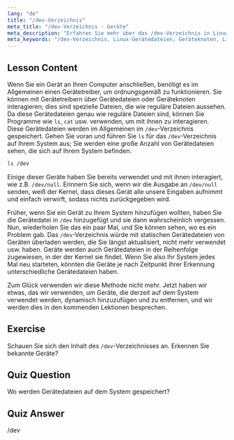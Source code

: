 ```yaml
---
lang: "de"
title: "/dev-Verzeichnis"
meta_title: "/dev-Verzeichnis - Geräte"
meta_description: "Erfahren Sie mehr über das /dev-Verzeichnis in Linux, wo Gerätedateien gespeichert werden. Verstehen Sie Geräteknoten und wie man mit ihnen interagiert. Erkunden Sie /dev mit ls. Linux-Anfängerhandbuch."
meta_keywords: "/dev-Verzeichnis, Linux-Gerätedateien, Geräteknoten, Linux-Tutorial, ls /dev, Linux-Anfänger, Linux-Handbuch"
---
```


## Lesson Content

Wenn Sie ein Gerät an Ihren Computer anschließen, benötigt es im Allgemeinen einen Gerätetreiber, um ordnungsgemäß zu funktionieren. Sie können mit Gerätetreibern über Gerätedateien oder Geräteknoten interagieren; dies sind spezielle Dateien, die wie reguläre Dateien aussehen. Da diese Gerätedateien genau wie reguläre Dateien sind, können Sie Programme wie `ls`, `cat` usw. verwenden, um mit ihnen zu interagieren. Diese Gerätedateien werden im Allgemeinen im `/dev`-Verzeichnis gespeichert. Gehen Sie voran und führen Sie `ls` für das `/dev`-Verzeichnis auf Ihrem System aus; Sie werden eine große Anzahl von Gerätedateien sehen, die sich auf Ihrem System befinden.

```bash
ls /dev
```

Einige dieser Geräte haben Sie bereits verwendet und mit ihnen interagiert, wie z.B. `/dev/null`. Erinnern Sie sich, wenn wir die Ausgabe an `/dev/null` senden, weiß der Kernel, dass dieses Gerät alle unsere Eingaben aufnimmt und einfach verwirft, sodass nichts zurückgegeben wird.

Früher, wenn Sie ein Gerät zu Ihrem System hinzufügen wollten, haben Sie die Gerätedatei in `/dev` hinzugefügt und sie dann wahrscheinlich vergessen. Nun, wiederholen Sie das ein paar Mal, und Sie können sehen, wo es ein Problem gab. Das `/dev`-Verzeichnis würde mit statischen Gerätedateien von Geräten überladen werden, die Sie längst aktualisiert, nicht mehr verwendet usw. haben. Geräte werden auch Gerätedateien in der Reihenfolge zugewiesen, in der der Kernel sie findet. Wenn Sie also Ihr System jedes Mal neu starteten, könnten die Geräte je nach Zeitpunkt ihrer Erkennung unterschiedliche Gerätedateien haben.

Zum Glück verwenden wir diese Methode nicht mehr. Jetzt haben wir etwas, das wir verwenden, um Geräte, die derzeit auf dem System verwendet werden, dynamisch hinzuzufügen und zu entfernen, und wir werden dies in den kommenden Lektionen besprechen.

## Exercise

Schauen Sie sich den Inhalt des `/dev`-Verzeichnisses an. Erkennen Sie bekannte Geräte?

## Quiz Question

Wo werden Gerätedateien auf dem System gespeichert?

## Quiz Answer

/dev
